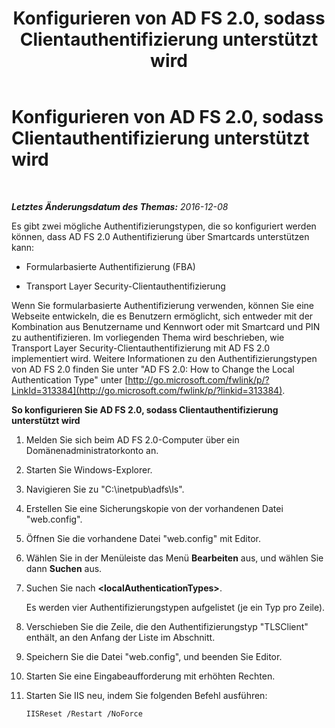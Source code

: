 ﻿---
title: Konfigurieren von AD FS 2.0, sodass Clientauthentifizierung unterstützt wird
TOCTitle: Konfigurieren von AD FS 2.0, sodass Clientauthentifizierung unterstützt wird
ms:assetid: 4d93d400-ccaa-4da8-a71b-d05d7ba79d93
ms:mtpsurl: https://technet.microsoft.com/de-de/library/Dn308565(v=OCS.15)
ms:contentKeyID: 56269270
ms.date: 12/10/2016
mtps_version: v=OCS.15
ms.translationtype: HT
---

# Konfigurieren von AD FS 2.0, sodass Clientauthentifizierung unterstützt wird

 

_**Letztes Änderungsdatum des Themas:** 2016-12-08_

Es gibt zwei mögliche Authentifizierungstypen, die so konfiguriert werden können, dass AD FS 2.0 Authentifizierung über Smartcards unterstützen kann:

  - Formularbasierte Authentifizierung (FBA)

  - Transport Layer Security-Clientauthentifizierung

Wenn Sie formularbasierte Authentifizierung verwenden, können Sie eine Webseite entwickeln, die es Benutzern ermöglicht, sich entweder mit der Kombination aus Benutzername und Kennwort oder mit Smartcard und PIN zu authentifizieren. Im vorliegenden Thema wird beschrieben, wie Transport Layer Security-Clientauthentifizierung mit AD FS 2.0 implementiert wird. Weitere Informationen zu den Authentifizierungstypen von AD FS 2.0 finden Sie unter "AD FS 2.0: How to Change the Local Authentication Type" unter [http://go.microsoft.com/fwlink/p/?LinkId=313384](http://go.microsoft.com/fwlink/p/?linkid=313384).


**So konfigurieren Sie AD FS 2.0, sodass Clientauthentifizierung unterstützt wird**

1.  Melden Sie sich beim AD FS 2.0-Computer über ein Domänenadministratorkonto an.

2.  Starten Sie Windows-Explorer.

3.  Navigieren Sie zu "C:\\inetpub\\adfs\\ls".

4.  Erstellen Sie eine Sicherungskopie von der vorhandenen Datei "web.config".

5.  Öffnen Sie die vorhandene Datei "web.config" mit Editor.

6.  Wählen Sie in der Menüleiste das Menü **Bearbeiten** aus, und wählen Sie dann **Suchen** aus.

7.  Suchen Sie nach **\<localAuthenticationTypes\>**.
    
    Es werden vier Authentifizierungstypen aufgelistet (je ein Typ pro Zeile).

8.  Verschieben Sie die Zeile, die den Authentifizierungstyp "TLSClient" enthält, an den Anfang der Liste im Abschnitt.

9.  Speichern Sie die Datei "web.config", und beenden Sie Editor.

10. Starten Sie eine Eingabeaufforderung mit erhöhten Rechten.

11. Starten Sie IIS neu, indem Sie folgenden Befehl ausführen:
    
        IISReset /Restart /NoForce

